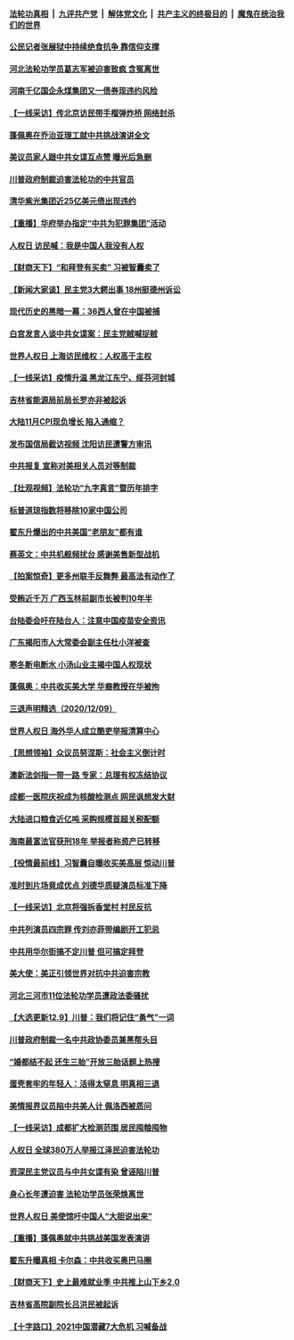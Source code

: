 ####  [法轮功真相](../../../../basic/blob/master/README.md?t=12110701) &nbsp;|&nbsp; [九评共产党](../../../../9ping.md/blob/master/README.md?t=12110701) &nbsp;|&nbsp; [解体党文化](../../../../jtdwh.md/blob/master/README.md?t=12110701)  &nbsp;|&nbsp; [共产主义的终极目的](../../../../gczydzjmd.md/blob/master/README.md?t=12110701) &nbsp;|&nbsp; [魔鬼在统治我们的世界](../../../../mgztzwmdsj.md/blob/master/README.md?t=12110701) 

#### [公民记者张展狱中持续绝食抗争 靠信仰支撑](../pages/nsc413/n12611621.md?t=12110701) 

#### [河北法轮功学员葛志军被迫害致疯 含冤离世](../pages/nsc413/n12610483.md?t=12110701) 

#### [河南千亿国企永煤集团又一债券现违约风险](../pages/nsc413/n12611397.md?t=12110701) 

#### [【一线采访】传北京访民带手榴弹炸桥 网络封杀](../pages/nsc413/n12611259.md?t=12110701) 

#### [蓬佩奥在乔治亚理工就中共挑战演讲全文](../pages/nsc413/n12611219.md?t=12110701) 

#### [美议员家人跟中共女谍互点赞 曝光后急删](../pages/nsc413/n12611216.md?t=12110701) 

#### [川普政府制裁迫害法轮功的中共官员](../pages/nsc413/n12611334.md?t=12110701) 

#### [清华紫光集团近25亿美元债出现违约](../pages/nsc413/n12611272.md?t=12110701) 

#### [【重播】华府举办指定“中共为犯罪集团”活动](../pages/nsc413/n12610890.md?t=12110701) 

#### [人权日 访民喊：我是中国人我没有人权](../pages/nsc413/n12610822.md?t=12110701) 

#### [【财商天下】“和拜登有买卖” 习被智囊卖了](../pages/nsc413/n12611145.md?t=12110701) 

#### [【新闻大家谈】民主党3大鳄出事 18州挺德州诉讼](../pages/nsc413/n12610955.md?t=12110701) 

#### [现代历史的黑暗一幕：36西人曾在中国被捕](../pages/nsc413/n12610831.md?t=12110701) 

#### [白宫发言人谈中共女谍案：民主党贼喊捉贼](../pages/nsc413/n12610697.md?t=12110701) 

#### [世界人权日 上海访民维权：人权高于主权](../pages/nsc413/n12610516.md?t=12110701) 

#### [【一线采访】疫情升温 黑龙江东宁、绥芬河封城](../pages/nsc413/n12610058.md?t=12110701) 

#### [吉林省能源局前局长罗亦非被起诉](../pages/nsc413/n12610274.md?t=12110701) 

#### [大陆11月CPI现负增长 陷入通缩？](../pages/nsc413/n12610115.md?t=12110701) 

#### [发布国信局截访视频 沈阳访民遭警方审讯](../pages/nsc413/n12610353.md?t=12110701) 

#### [中共报复 宣称对美相关人员对等制裁](../pages/nsc413/n12610218.md?t=12110701) 

#### [【壮观视频】法轮功“九字真言”暨历年排字](../pages/nsc413/n12609978.md?t=12110701) 

#### [标普道琼指数将移除10家中国公司](../pages/nsc413/n12609722.md?t=12110701) 

#### [翟东升爆出的中共美国“老朋友”都有谁](../pages/nsc413/n12609508.md?t=12110701) 

#### [蔡英文：中共机舰频扰台 感谢美售新型战机](../pages/nsc413/n12609796.md?t=12110701) 

#### [【拍案惊奇】更多州联手反舞弊 最高法有动作了](../pages/nsc413/n12608505.md?t=12110701) 

#### [受贿近千万 广西玉林前副市长被判10年半](../pages/nsc413/n12609685.md?t=12110701) 

#### [台陆委会吁在陆台人：注意中国疫苗安全资讯](../pages/nsc413/n12609661.md?t=12110701) 

#### [广东揭阳市人大常委会副主任杜小洋被查](../pages/nsc413/n12609667.md?t=12110701) 

#### [寒冬断电断水 小汤山业主揭中国人权现状](../pages/nsc413/n12608546.md?t=12110701) 

#### [蓬佩奥：中共收买美大学 华裔教授在华被拘](../pages/nsc413/n12607628.md?t=12110701) 


#### [三退声明精选（2020/12/09）](../pages/nsc413/n12609622.md?t=12110701) 

#### [世界人权日 海外华人成立酷吏举报清算中心](../pages/nsc413/n12609367.md?t=12110701) 

#### [【思想领袖】众议员努涅斯：社会主义倒计时](../pages/nsc413/n12536608.md?t=12110701) 

#### [澳新法剑指一带一路 专家：总理有权冻结协议](../pages/nsc413/n12607622.md?t=12110701) 

#### [成都一医院庆祝成为核酸检测点 网民讽想发大财](../pages/nsc413/n12608354.md?t=12110701) 

#### [大陆进口粮食近亿吨 采购规模首超关税配额](../pages/nsc413/n12606213.md?t=12110701) 

#### [海南最富法官获刑18年 举报者称资产已转移](../pages/nsc413/n12607793.md?t=12110701) 

#### [【役情最前线】习智囊自曝收买美高层 惊动川普](../pages/nsc413/n12607215.md?t=12110701) 

#### [准时到片场竟成优点 刘德华质疑演员标准下降](../pages/nsc413/n12607106.md?t=12110701) 

#### [【一线采访】北京将强拆香堂村 村民反抗](../pages/nsc413/n12607287.md?t=12110701) 

#### [中共列演员四宗罪 传刘亦菲带编剧开工犯忌](../pages/nsc413/n12607515.md?t=12110701) 

#### [中共用华尔街搞不定川普 但可搞定拜登](../pages/nsc413/n12607510.md?t=12110701) 

#### [美大使：美正引领世界对抗中共迫害宗教](../pages/nsc413/n12607344.md?t=12110701) 

#### [河北三河市11位法轮功学员遭政法委骚扰](../pages/nsc413/n12606498.md?t=12110701) 

#### [【大选更新12.9】川普：我们将记住“勇气”一词](../pages/nsc413/n12606261.md?t=12110701) 

#### [川普政府制裁一名中共政协委员兼黑帮头目](../pages/nsc413/n12607112.md?t=12110701) 

#### [“婚都结不起 还生三胎”开放三胎话题上热搜](../pages/nsc413/n12606912.md?t=12110701) 

#### [蛋壳套牢的年轻人：活得太窒息 明真相三退](../pages/nsc413/n12604790.md?t=12110701) 

#### [美情报界议员陷中共美人计 佩洛西被质问](../pages/nsc413/n12607128.md?t=12110701) 

#### [【一线采访】成都扩大检测范围 居民囤粮囤物](../pages/nsc413/n12606497.md?t=12110701) 

#### [人权日 全球380万人举报江泽民迫害法轮功](../pages/nsc413/n12603832.md?t=12110701) 

#### [资深民主党议员与中共女谍有染 曾诬陷川普](../pages/nsc413/n12606950.md?t=12110701) 

#### [身心长年遭迫害 法轮功学员张荣焕离世](../pages/nsc413/n12603632.md?t=12110701) 

#### [世界人权日 美使馆吁中国人“大胆说出来”](../pages/nsc413/n12606829.md?t=12110701) 

#### [【重播】蓬佩奥就中共挑战美国发表演讲](../pages/nsc413/n12602291.md?t=12110701) 

#### [翟东升曝真相 卡尔森：中共收买奥巴马圈](../pages/nsc413/n12606678.md?t=12110701) 

#### [【财商天下】史上最难就业季 中共推上山下乡2.0](../pages/nsc413/n12606761.md?t=12110701) 

#### [吉林省高院副院长吕洪民被起诉](../pages/nsc413/n12606214.md?t=12110701) 

#### [【十字路口】2021中国潜藏7大危机 习喊备战](../pages/nsc413/n12605449.md?t=12110701) 

